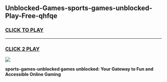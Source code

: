 
## Unblocked-Games-sports-games-unblocked-Play-Free-qhfqe
<h3>
<a href="https://premium76.site?title=sports-games-unblocked&ref=10A">CLICK TO PLAY</a></h3>
<hr>

<h3>
<a href="https://premium76.site?title=sports-games-unblocked&ref=10A">CLICK 2 PLAY</a>
  
</h3>

<a href="https://premium76.site?title=sports-games-unblocked&ref=10A"><img src="https://clearcache.store/games.png"></a>


**sports-games-unblocked games unblocked: Your Gateway to Fun and Accessible Online Gaming**
